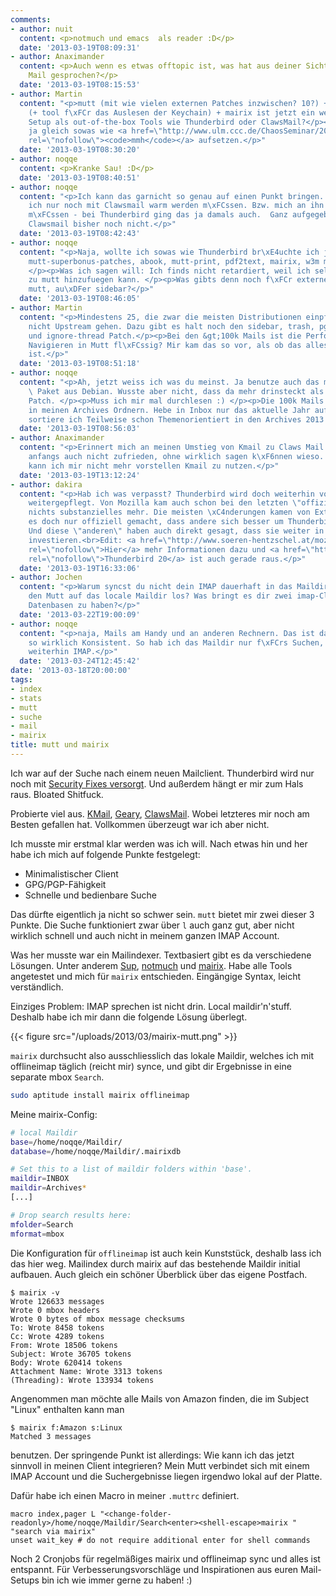 ```yaml
---
comments:
- author: nuit
  content: <p>notmuch und emacs  als reader :D</p>
  date: '2013-03-19T08:09:31'
- author: Anaximander
  content: <p>Auch wenn es etwas offtopic ist, was hat aus deiner Sicht gegen Claws
    Mail gesprochen?</p>
  date: '2013-03-19T08:15:53'
- author: Martin
  content: "<p>mutt (mit wie vielen externen Patches inzwischen? 10?) + offlineimap
    (+ tool f\xFCr das Auslesen der Keychain) + mairix ist jetzt ein weniger retardiertes
    Setup als out-of-the-box Tools wie Thunderbird oder ClawsMail?</p><p>Da kann ich
    ja gleich sowas wie <a href=\"http://www.ulm.ccc.de/ChaosSeminar/2012/04_mmh\"
    rel=\"nofollow\"><code>mmh</code></a> aufsetzen.</p>"
  date: '2013-03-19T08:30:20'
- author: noqqe
  content: <p>Kranke Sau! :D</p>
  date: '2013-03-19T08:40:51'
- author: noqqe
  content: "<p>Ich kann das garnicht so genau auf einen Punkt bringen. Evtl. h\xE4tte
    ich nur noch mit Clawsmail warm werden m\xFCssen. Bzw. mich an ihn gew\xF6hnen
    m\xFCssen - bei Thunderbird ging das ja damals auch.  Ganz aufgegeben hab ich
    Clawsmail bisher noch nicht.</p>"
  date: '2013-03-19T08:42:43'
- author: noqqe
  content: "<p>Naja, wollte ich sowas wie Thunderbird br\xE4uchte ich ja: offlineimap,
    mutt-superbonus-patches, abook, mutt-print, pdf2text, mairix, w3m mailcap, usw...
    </p><p>Was ich sagen will: Ich finds nicht retardiert, weil ich selektiv Komponenten
    zu mutt hinzufuegen kann. </p><p>Was gibts denn noch f\xFCr externe Patches f\xFCr
    mutt, au\xDFer sidebar?</p>"
  date: '2013-03-19T08:46:05'
- author: Martin
  content: "<p>Mindestens 25, die zwar die meisten Distributionen einpflegen, aber
    nicht Upstream gehen. Dazu gibt es halt noch den sidebar, trash, pgp-verbose-mime
    und ignore-thread Patch.</p><p>Bei den &gt;100k Mails ist die Performance beim
    Navigieren in Mutt fl\xFCssig? Mir kam das so vor, als ob das alles single-threaded
    ist.</p>"
  date: '2013-03-19T08:51:18'
- author: noqqe
  content: "<p>Ah, jetzt weiss ich was du meinst. Ja benutze auch das mutt-patched
    \ Paket aus Debian. Wusste aber nicht, dass da mehr drinsteckt als der Sidebar
    Patch. </p><p>Muss ich mir mal durchlesen :) </p><p>Die 100k Mails sind gr\xF6\xDFtenteils
    in meinen Archives Ordnern. Hebe in Inbox nur das aktuelle Jahr auf und auch da
    sortiere ich Teilweise schon Themenorientiert in den Archives 2013 Ordner weg.</p>"
  date: '2013-03-19T08:56:03'
- author: Anaximander
  content: "<p>Erinnert mich an meinen Umstieg von Kmail zu Claws Mail. Da war ich
    anfangs auch nicht zufrieden, ohne wirklich sagen k\xF6nnen wieso. Inzwischen
    kann ich mir nicht mehr vorstellen Kmail zu nutzen.</p>"
  date: '2013-03-19T13:12:24'
- author: dakira
  content: "<p>Hab ich was verpasst? Thunderbird wird doch weiterhin von der Community
    weitergepflegt. Von Mozilla kam auch schon bei den letzten \"offiziellen\" releases
    nichts substanzielles mehr. Die meisten \xC4nderungen kamen von Extern. Die haben
    es doch nur offiziell gemacht, dass andere sich besser um Thunderbird k\xFCmmern.
    Und diese \"anderen\" haben auch direkt gesagt, dass sie weiter in Thunderbird
    investieren.<br>Edit: <a href=\"http://www.soeren-hentzschel.at/mozilla/thunderbird/2012/07/23/die-zukunft-von-thunderbird-ausblick-auf-kommende-features/\"
    rel=\"nofollow\">Hier</a> mehr Informationen dazu und <a href=\"http://www.soeren-hentzschel.at/mozilla/thunderbird/2013/03/08/mozilla-veroffentlicht-thunderbird-20-0-beta/\"
    rel=\"nofollow\">Thunderbird 20</a> ist auch gerade raus.</p>"
  date: '2013-03-19T16:33:06'
- author: Jochen
  content: "<p>Warum syncst du nicht dein IMAP dauerhaft in das Maildir und l\xE4sst
    den Mutt auf das locale Maildir los? Was bringt es dir zwei imap-Clients und verschiedene
    Datenbasen zu haben?</p>"
  date: '2013-03-22T19:00:09'
- author: noqqe
  content: "<p>naja, Mails am Handy und an anderen Rechnern. Das ist dann nicht mehr
    so wirklich Konsistent. So hab ich das Maildir nur f\xFCrs Suchen, Rest benutzt
    weiterhin IMAP.</p>"
  date: '2013-03-24T12:45:42'
date: '2013-03-18T20:00:00'
tags:
- index
- stats
- mutt
- suche
- mail
- mairix
title: mutt und mairix
---
```


Ich war auf der Suche nach einem neuen Mailclient. Thunderbird
wird nur noch mit [Security Fixes versorgt](http://www.golem.de/news/e-mail-client-mozilla-will-thunderbird-nicht-mehr-weiterentwickeln-1207-93038.html).
Und außerdem hängt er mir zum Hals raus. Bloated Shitfuck.

Probierte viel aus. [KMail](http://userbase.kde.org/KMail), [Geary](http://yorba.org/geary/),
[ClawsMail](http://www.claws-mail.org/). Wobei letzteres mir noch am Besten
gefallen hat. Vollkommen überzeugt war ich aber nicht.

Ich musste mir erstmal klar werden was ich will. Nach etwas hin und her habe ich
mich auf folgende Punkte festgelegt:

* Minimalistischer Client
* GPG/PGP-Fähigkeit
* Schnelle und bedienbare Suche

Das dürfte eigentlich ja nicht so schwer sein. `mutt` bietet mir zwei
dieser 3 Punkte. Die Suche funktioniert zwar über `l` auch ganz gut, aber
nicht wirklich schnell und auch nicht in meinem ganzen IMAP Account.

Was her musste war ein Mailindexer. Textbasiert gibt es da verschiedene
Lösungen. Unter anderem [Sup](http://sup.rubyforge.org/),
[notmuch](http://notmuchmail.org/) und
[mairix](http://www.rpcurnow.force9.co.uk/mairix/).  Habe alle Tools
angetestet und mich für `mairix` entschieden. Eingängige Syntax, leicht
verständlich.

Einziges Problem: IMAP sprechen ist nicht drin. Local maildir'n'stuff. Deshalb
habe ich mir dann die folgende Lösung überlegt.

{{< figure src="/uploads/2013/03/mairix-mutt.png" >}}

`mairix` durchsucht also ausschliesslich das lokale Maildir, welches ich mit
offlineimap täglich (reicht mir) synce, und gibt dir Ergebnisse in eine
separate mbox `Search`.

``` bash
sudo aptitude install mairix offlineimap
```

Meine mairix-Config:

``` bash
# local Maildir
base=/home/noqqe/Maildir/
database=/home/noqqe/Maildir/.mairixdb

# Set this to a list of maildir folders within 'base'.
maildir=INBOX
maildir=Archives*
[...]

# Drop search results here:
mfolder=Search
mformat=mbox
```

Die Konfiguration für `offlineimap` ist auch kein Kunststück, deshalb lass ich
das hier weg. Mailindex durch mairix auf das bestehende Maildir initial aufbauen.
Auch gleich ein schöner Überblick über das eigene Postfach.

```
$ mairix -v
Wrote 126633 messages
Wrote 0 mbox headers
Wrote 0 bytes of mbox message checksums
To: Wrote 8458 tokens
Cc: Wrote 4289 tokens
From: Wrote 18506 tokens
Subject: Wrote 36705 tokens
Body: Wrote 620414 tokens
Attachment Name: Wrote 3313 tokens
(Threading): Wrote 133934 tokens
```

Angenommen man möchte alle Mails von Amazon finden, die im Subject "Linux"
enthalten kann man

```
$ mairix f:Amazon s:Linux
Matched 3 messages
```

benutzen. Der springende Punkt ist allerdings: Wie kann ich das jetzt sinnvoll
in meinen Client integrieren? Mein Mutt verbindet sich mit einem IMAP Account
und die Suchergebnisse liegen irgendwo lokal auf der Platte.

Dafür habe ich einen Macro in meiner `.muttrc` definiert.

```
macro index,pager L "<change-folder-readonly>/home/noqqe/Maildir/Search<enter><shell-escape>mairix " "search via mairix"
unset wait_key # do not require additional enter for shell commands
```

Noch 2 Cronjobs für regelmäßiges mairix und offlineimap sync und alles ist
entspannt.  Für Verbesserungsvorschläge und Inspirationen aus euren
Mail-Setups bin ich wie immer gerne zu haben! :)
